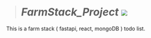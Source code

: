 ># _FarmStack_Project_ <img src="https://skillicons.dev/icons?i=fastapi,react,mongo" /><br>
This is a farm stack ( fastapi, react, mongoDB ) todo list.
